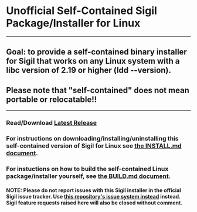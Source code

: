 Unofficial Self-Contained Sigil Package/Installer for Linux
===========================================================

<hr>

## Goal: to provide a self-contained binary installer for Sigil that works on any Linux system with a libc version of 2.19 or higher (ldd --version).


## Please note that "self-contained" does not mean portable or relocatable!!

<hr>

### Read/Download [Latest Release](https://github.com/dougmassay/pkg-sigil/releases/latest)

### For instructions on downloading/installing/uninstalling this self-contained version of Sigil for Linux see [the INSTALL.md document](./INSTALL.md).

### For instuctions on how to build the self-contained Linux package/installer yourself, see [the BUILD.md document](./BUILD.md).

#### NOTE: Please do not report issues with this Sigil installer in the official Sigil issue tracker. Use [this repository's issue system instead](https://github.com/dougmassay/pkg-sigil/issues) instead. Sigil feature requests raised here will also be closed without comment.